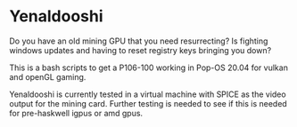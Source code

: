 # Yenaldooshi
Do you have an old mining GPU that you need resurrecting? Is fighting windows updates and having to reset registry keys bringing you down?

This is a bash scripts to get a P106-100 working in Pop-OS 20.04 for vulkan and openGL gaming.

Yenaldooshi is currently tested in a virtual machine with SPICE as the video output for the mining card. Further testing is needed to see if this is needed for pre-haskwell igpus or amd gpus.
